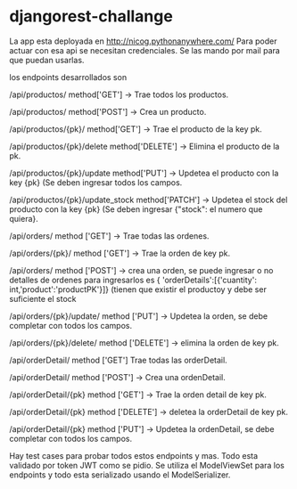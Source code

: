 # djangorest-challange

La app esta deployada en http://nicog.pythonanywhere.com/ Para poder actuar con esa api se necesitan credenciales. Se las mando por mail para que puedan usarlas.

los endpoints desarrollados son

/api/productos/                  method['GET'] -> Trae todos los productos.

/api/productos/                  method['POST'] -> Crea un producto.

/api/productos/{pk}/             method['GET'] -> Trae el producto de la key pk.

/api/productos/{pk}/delete       method['DELETE'] -> Elimina el producto de la pk.

/api/productos/{pk}/update       method['PUT'] ->  Updetea el producto con la key {pk} (Se deben ingresar todos los campos.

/api/productos/{pk}/update_stock method['PATCH'] ->  Updetea el stock del producto con la key {pk} (Se deben ingresar {"stock": el numero que quiera}.


/api/orders/                      method ['GET'] -> Trae todas las ordenes.

/api/orders/{pk}/                 method ['GET'] -> Trae la orden de key pk.

/api/orders/                      method ['POST'] -> crea una orden, se puede ingresar o no detalles de ordenes para ingresarlos es { 'orderDetails':[{'cuantity': int,'product':'productPK'}]} (tienen que existir el productoy y debe ser suficiente el stock


/api/orders/{pk}/update/          method ['PUT'] -> Updetea la orden, se debe completar con todos los campos.

/api/orders/{pk}/delete/          method ['DELETE'] -> elimina la orden de key pk.

/api/orderDetail/                 method ['GET'] Trae todas las orderDetail.

/api/orderDetail/                 method ['POST'] -> Crea una ordenDetail.

/api/orderDetail/{pk}             method ['GET'] -> Trae la orden detail de key pk.

/api/orderDetail/{pk}             method ['DELETE'] -> deletea la orderDetail de key pk.

/api/orderDetail/{pk}             method ['PUT'] -> Updetea la ordenDetail, se debe completar con todos los campos.


Hay test cases para probar todos estos endpoints y mas. Todo esta validado por token JWT como se pidio. Se utiliza el ModelViewSet para los endpoints y todo esta 
serializado usando el ModelSerializer.

